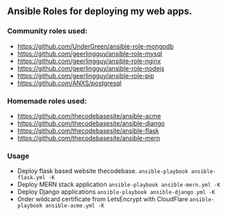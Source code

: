 ## Ansible Roles for deploying my web apps.


### Community roles used:

* https://github.com/UnderGreen/ansible-role-mongodb
* https://github.com/geerlingguy/ansible-role-mysql
* https://github.com/geerlingguy/ansible-role-nginx
* https://github.com/geerlingguy/ansible-role-nodejs
* https://github.com/geerlingguy/ansible-role-pip
* https://github.com/ANXS/postgresql

### Homemade roles used:

* https://github.com/thecodebasesite/ansible-acme
* https://github.com/thecodebasesite/ansible-django
* https://github.com/thecodebasesite/ansible-flask
* https://github.com/thecodebasesite/ansible-mern


### Usage

* Deploy flask based website thecodebase. `ansible-playbook ansible-flask.yml -K`
* Deploy MERN stack application `ansible-playbook ansible-mern.yml -K`
* Deploy Django applications `ansible-playbook ansible-django.yml -K`
* Order wildcard certificate from LetsEncrypt with CloudFlare `ansible-playbook ansible-acme.yml -K`
